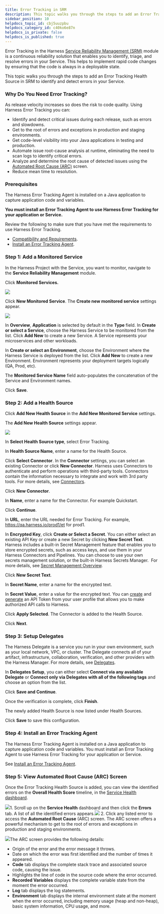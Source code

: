 ```yaml
---
title: Error Tracking in SRM
description: This topic walks you through the steps to add an Error Tracking Health Source in SRM
sidebar_position: 10
helpdocs_topic_id: cbj5uuzpbu
helpdocs_category_id: c40ko6e87n
helpdocs_is_private: false
helpdocs_is_published: true
---
```


Error Tracking in the Harness [Service Reliability Management (SRM)](../../howtos-service-reliability-management/service-reliability-management-onboard/service-reliability-management-basics.md#sort=relevancy&f:@commonsource=[NextGen%20Docs]) module is a continuous reliability solution that enables you to identify, triage, and resolve errors in your Service. This helps to implement rapid code changes by ensuring that the code is always in a deployable state.

This topic walks you through the steps to add an Error Tracking Health Source in SRM to identify and detect errors in your Service.

### Why Do You Need Error Tracking?

As release velocity increases so does the risk to code quality. Using Harness Error Tracking you can:

* Identify and detect critical issues during each release, such as errors and slowdowns.
* Get to the root of errors and exceptions in production and staging environments.
* Get code-level visibility into your Java applications in testing and production.
* Automate issue root-cause analysis at runtime, eliminating the need to scan logs to identify critical errors.
* Analyze and determine the root cause of detected issues using the [Automated Root Cause (ARC)](error-tracking-in-srm.md#step-3-view-automated-root-cause-arc-screen) screen.
* Reduce mean time to resolution.

### Prerequisites

The Harness Error Tracking Agent is installed on a Java application to capture application code and variables.

**You must install an Error Tracking Agent to use Harness Error Tracking for your application or Service.**

Review the following to make sure that you have met the requirements to use Harness Error Tracking.

* [Compatibility and Requirements](install-the-error-tracking-agent.md#compatibility-and-requirements).
* [Install an Error Tracking Agent](install-the-error-tracking-agent.md).

### Step 1: Add a Monitored Service

In the Harness Project with the Service, you want to monitor, navigate to the **Service Reliability Management** module.

Click **Monitored Services.**

[![](./static/error-tracking-in-srm-00.png)](./static/error-tracking-in-srm-01.png)

Click **New Monitored Service**. The **Create new monitored service** settings appear.

[![](./static/error-tracking-in-srm-02.png)](./static/error-tracking-in-srm-03.png)

In **Overview**, **Application** is selected by default in the **Type** field. In **Create or select a Service**, choose the Harness Service to be monitored from the list. Click **Add New** to create a new Service. A Service represents your microservices and other workloads.

In **Create or select an Environment**, choose the Environment where the Harness Service is deployed from the list. Click **Add New** to create a new Environment. Environment represents your deployment targets logically (QA, Prod, etc).

The **Monitored Service Name** field auto-populates the concatenation of the Service and Environment names.

Click **Save**.

### Step 2: Add a Health Source

Click **Add New Health Source** in the **Add New Monitored Service** settings.

The **Add New Health Source** settings appear.

[![](./static/error-tracking-in-srm-04.png)](./static/error-tracking-in-srm-05.png)

In **Select Health Source type**, select Error Tracking.

In **Health Source Name**, enter a name for the Health Source.

Click **Select Connector**. In the **Connector** settings, you can select an existing Connector or click **New Connector**. Harness uses Connectors to authenticate and perform operations with third-party tools. Connectors contain the information necessary to integrate and work with 3rd party tools. For more details, see [Connectors](https://docs.harness.io/category/o1zhrfo8n5-connectors#sort=relevancy&f:@commonsource=[NextGen%20Docs]).

Click **New Connector**.

In **Name**, enter a name for the Connector. For example Quickstart.

Click **Continue**.

In **URL**, enter the URL needed for Error Tracking. For example, https://qa.harness.io/prod1/et for prod1.

In **Encrypted Key**, click **Create or Select a Secret**. You can either select an existing API Key or create a new Secret by clicking **New Secret Text**. Harness includes a built-in Secret Management feature that enables you to store encrypted secrets, such as access keys, and use them in your Harness Connectors and Pipelines. You can choose to use your own secrets management solution, or the built-in Harness Secrets Manager.  For more details, see [Secret Management Overview](https://docs.harness.io/article/hngrlb7rd6-harness-secret-manager-overview#sort=relevancy&f:@commonsource=[NextGen%20Docs]).

Click **New Secret Text**.

In **Secret Name**, enter a name for the encrypted text.

In **Secret Value**, enter a value for the encrypted text. You can [create](https://docs.harness.io/article/tdoad7xrh9-add-and-manage-api-keys#create_personal_access_token) and [generate](https://docs.harness.io/article/tdoad7xrh9-add-and-manage-api-keys#generate_personal_access_token) an API Token from your user profile that allows you to make authorized API calls to Harness.

Click **Apply Selected**. The Connector is added to the Health Source.

Click **Next**.

### Step 3: Setup Delegates

The Harness Delegate is a service you run in your own environment, such as your local network, VPC, or cluster. The Delegate connects all of your artifact, infrastructure, collaboration, verification, and other providers with the Harness Manager. For more details, see [Delegates](https://docs.harness.io/category/9i5thr0ot2-delegates#sort=relevancy&f:@commonsource=[NextGen%20Docs]).

In **Delegates Setup**, you can either select **Connect via any available Delegate** or **Connect only via Delegates with all of the following tags** and choose an option from the list.

Click **Save and Continue**.

Once the verification is complete, click **Finish**.

The newly added Health Source is now listed under Health Sources.

Click **Save** to save this configuration.

### Step 4: Install an Error Tracking Agent

The Harness Error Tracking Agent is installed on a Java application to capture application code and variables. You must install an Error Tracking Agent to use Harness Error Tracking for your application or Service.

See [Install an Error Tracking Agent](install-the-error-tracking-agent.md).

### Step 5: View Automated Root Cause (ARC) Screen

Once the Error Tracking Health Source is added, you can view the identified errors on the **Overall Health Score** timeline, in the [Service Health dashboard](../../howtos-service-reliability-management/service-reliability-management-onboard/change-impact-analysis-quickstart.md#step-4-view-service-health).

![](./static/error-tracking-in-srm-06.png)1. Scroll up on the **Service Health** dashboard and then click the **Errors** tab. A list of all the identified errors appears.![](./static/error-tracking-in-srm-07.png)
2. Click any listed error to access the **Automated Root Cause** (ARC) screen. The ARC screen offers a powerful mechanism to get to the root of errors and exceptions in production and staging environments.

![](./static/error-tracking-in-srm-08.png)The ARC screen provides the following details:

* Origin of the error and the error message it throws.
* Date on which the error was first identified and the number of times it appeared.
* **Code** tab displays the complete stack trace and associated source code, causing the issue.
* Highlights the line of code in the source code where the error occurred.
* **Recorded Variables** displays the complete variable state from the moment the error occurred.
* **Log** tab displays the log statements.
* **Environment** tab displays the internal environment state at the moment when the error occurred, including memory usage (heap and non-heap), basic system information, CPU usage, and more.


